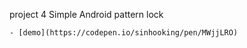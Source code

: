 project 4 
    Simple Android pattern lock

    - [demo](https://codepen.io/sinhooking/pen/MWjjLRO)
